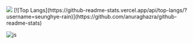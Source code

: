 <img src="https://capsule-render.vercel.app/api?type=soft&color=fae689ff&height=높이&section=header&text=Seunghye%20Yang&fontSize=20&section=header" />
[![Top Langs](https://github-readme-stats.vercel.app/api/top-langs/?username=seunghye-rain)](https://github.com/anuraghazra/github-readme-stats)

![js](https://img.shields.io/badge/JavaScript-F7DF1E?style=for-the-badge&logo=JavaScript&logoColor=white)

